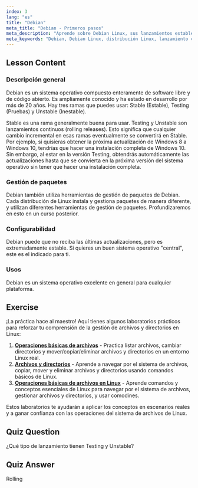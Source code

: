 ```yaml
---
index: 3
lang: "es"
title: "Debian"
meta_title: "Debian - Primeros pasos"
meta_description: "Aprende sobre Debian Linux, sus lanzamientos estables y continuos, y la gestión de paquetes. Descubre por qué Debian es un excelente sistema operativo central para usuarios principiantes e intermedios."
meta_keywords: "Debian, Debian Linux, distribución Linux, lanzamiento continuo, gestión de paquetes, tutorial Linux, Linux para principiantes, guía Linux"
---
```


## Lesson Content

### Descripción general

Debian es un sistema operativo compuesto enteramente de software libre y de código abierto. Es ampliamente conocido y ha estado en desarrollo por más de 20 años. Hay tres ramas que puedes usar: Stable (Estable), Testing (Pruebas) y Unstable (Inestable).

Stable es una rama generalmente buena para usar. Testing y Unstable son lanzamientos continuos (rolling releases). Esto significa que cualquier cambio incremental en esas ramas eventualmente se convertirá en Stable. Por ejemplo, si quisieras obtener la próxima actualización de Windows 8 a Windows 10, tendrías que hacer una instalación completa de Windows 10. Sin embargo, al estar en la versión Testing, obtendrás automáticamente las actualizaciones hasta que se convierta en la próxima versión del sistema operativo sin tener que hacer una instalación completa.

### Gestión de paquetes

Debian también utiliza herramientas de gestión de paquetes de Debian. Cada distribución de Linux instala y gestiona paquetes de manera diferente, y utilizan diferentes herramientas de gestión de paquetes. Profundizaremos en esto en un curso posterior.

### Configurabilidad

Debian puede que no reciba las últimas actualizaciones, pero es extremadamente estable. Si quieres un buen sistema operativo "central", este es el indicado para ti.

### Usos

Debian es un sistema operativo excelente en general para cualquier plataforma.

## Exercise

¡La práctica hace al maestro! Aquí tienes algunos laboratorios prácticos para reforzar tu comprensión de la gestión de archivos y directorios en Linux:

1. **[Operaciones básicas de archivos](https://labex.io/es/labs/linux-basic-files-operations-270248)** - Practica listar archivos, cambiar directorios y mover/copiar/eliminar archivos y directorios en un entorno Linux real.
2. **[Archivos y directorios](https://labex.io/es/labs/linux-files-and-directories-270246)** - Aprende a navegar por el sistema de archivos, copiar, mover y eliminar archivos y directorios usando comandos básicos de Linux.
3. **[Operaciones básicas de archivos en Linux](https://labex.io/es/labs/linux-basic-file-operations-in-linux-18001)** - Aprende comandos y conceptos esenciales de Linux para navegar por el sistema de archivos, gestionar archivos y directorios, y usar comodines.

Estos laboratorios te ayudarán a aplicar los conceptos en escenarios reales y a ganar confianza con las operaciones del sistema de archivos de Linux.

## Quiz Question

¿Qué tipo de lanzamiento tienen Testing y Unstable?

## Quiz Answer

Rolling
